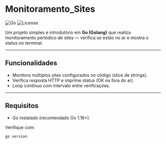 # Monitoramento_Sites

![Go](https://img.shields.io/badge/Go-00ADD8?style=for-the-badge&logo=go&logoColor=white)
![License](https://img.shields.io/badge/License-MIT-green?style=for-the-badge)

Um projeto simples e introdutório em **Go (Golang)** que realiza monitoramento periódico de sites — verifica se estão no ar e mostra o status no terminal.

---

##  Funcionalidades
- Monitora múltiplos sites configurados no código (slice de strings).  
- Verifica resposta HTTP e imprime status (OK ou fora do ar).  
- Loop contínuo com intervalo entre verificações.

---

##  Requisitos
- Go instalado (recomendado Go 1.16+).

Verifique com:
```bash
go version
